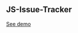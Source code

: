 <h2>JS-Issue-Tracker</h2>
<a href="https://rozantsew.github.io/JS-Issue-Tracker/."> 
  See demo
</a>
